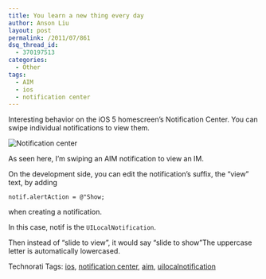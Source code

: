 ```yaml
---
title: You learn a new thing every day
author: Anson Liu
layout: post
permalink: /2011/07/861
dsq_thread_id:
  - 370197513
categories:
  - Other
tags:
  - AIM
  - ios
  - notification center
---
```

Interesting behavior on the iOS 5 homescreen&#8217;s Notification Center. You can swipe individual notifications to view them.

<img style="display: block; margin-left: auto; margin-right: auto;" title="notification center.PNG" src="https://i1.wp.com/apparentetch.com/wp-content/uploads/2011/07/notification-center.png?resize=512%2C147" border="0" alt="Notification center" data-recalc-dims="1" />

As seen here, I&#8217;m swiping an AIM notification to view an IM.

On the development side, you can edit the notification&#8217;s suffix, the &#8220;view&#8221; text, by adding

`notif.alertAction = @"Show;`

when creating a notification.

In this case, notif is the `UILocalNotification`.

Then instead of &#8220;slide to view&#8221;, it would say &#8220;slide to show&#8221;The uppercase letter is automatically lowercased.

<!-- Technorati Tags Start -->

Technorati Tags: <a rel="tag" href="http://technorati.com/tag/ios">ios</a>, <a rel="tag" href="http://technorati.com/tag/notification%20center">notification center</a>, <a rel="tag" href="http://technorati.com/tag/aim">aim</a>, <a rel="tag" href="http://technorati.com/tag/uilocalnotification">uilocalnotification</a>

<!-- Technorati Tags End -->